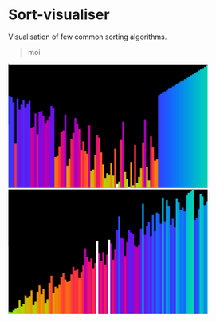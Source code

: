 # Sort-visualiser
Visualisation of few common sorting algorithms.
>moi


<img src="https://raw.githubusercontent.com/TP1997/Sort-visualiser/master/pictures/heap.PNG" width="400" height="250">
<img src="https://raw.githubusercontent.com/TP1997/Sort-visualiser/master/pictures/shell.PNG" width="400" height="250">
